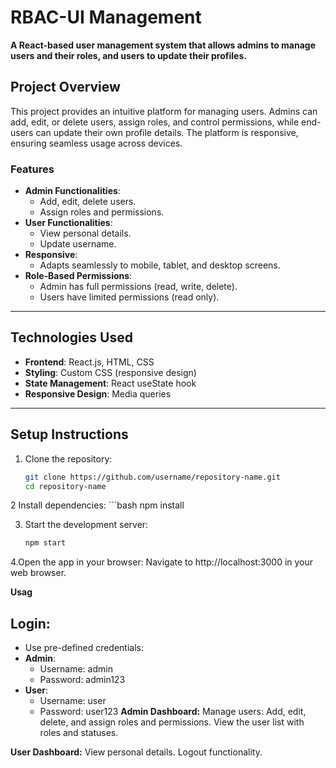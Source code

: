 # **RBAC-UI Management**

**A React-based user management system that allows admins to manage users and their roles, and users to update their profiles.**

## **Project Overview**
This project provides an intuitive platform for managing users. Admins can add, edit, or delete users, assign roles, and control permissions, while end-users can update their own profile details. The platform is responsive, ensuring seamless usage across devices.

### **Features**
- **Admin Functionalities**:
  - Add, edit, delete users.
  - Assign roles and permissions.
- **User Functionalities**:
  - View personal details.
  - Update username.
- **Responsive**:
  - Adapts seamlessly to mobile, tablet, and desktop screens.
- **Role-Based Permissions**:
  - Admin has full permissions (read, write, delete).
  - Users have limited permissions (read only).

---

## **Technologies Used**
- **Frontend**: React.js, HTML, CSS
- **Styling**: Custom CSS (responsive design)
- **State Management**: React useState hook
- **Responsive Design**: Media queries

---

## **Setup Instructions**

1. Clone the repository:
   ```bash
   git clone https://github.com/username/repository-name.git
   cd repository-name 
2 Install dependencies:
    ```bash 
    npm install

3. Start the development server:
    ```bash 
    npm start
4.Open the app in your browser: Navigate to http://localhost:3000 in your web browser.

**Usag**
## **Login**:
- Use pre-defined credentials:
- **Admin**:
   - Username: admin
   - Password: admin123
- **User**:
    - Username: user
    - Password: user123
**Admin Dashboard:**
Manage users: Add, edit, delete, and assign roles and permissions.
View the user list with roles and statuses.

**User Dashboard:**
View personal details.
Logout functionality.

